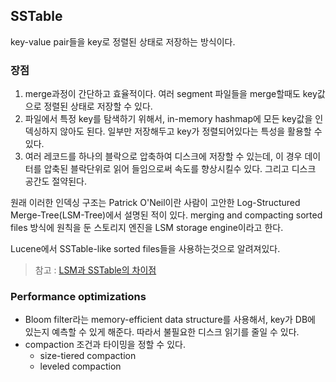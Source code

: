## SSTable

key-value pair들을 key로 정렬된 상태로 저장하는 방식이다.

### 장점

1. merge과정이 간단하고 효율적이다. 여러 segment 파일들을 merge할때도 key값으로 정렬된 상태로 저장할 수 있다.
2. 파일에서 특정 key를 탐색하기 위해서, in-memory hashmap에 모든 key값을 인덱싱하지 않아도 된다. 일부만 저장해두고 key가 정렬되어있다는 특성을 활용할 수 있다.
3. 여러 레코드를 하나의 블락으로 압축하여 디스크에 저장할 수 있는데, 이 경우 데이터를 압축된 블락단위로 읽어 들임으로써 속도를 향상시킬수 있다. 그리고 디스크 공간도 절약된다.



원래 이러한 인덱싱 구조는 Patrick O'Neil이란 사람이 고안한 Log-Structured Merge-Tree(LSM-Tree)에서 설명된 적이 있다. merging and compacting sorted files 방식에 원칙을 둔 스토리지 엔진을 LSM storage engine이라고 한다.



Lucene에서 SSTable-like sorted files들을 사용하는것으로 알려져있다.



>  참고 : [LSM과 SSTable의 차이점](https://sjo200.tistory.com/56)



### Performance optimizations

- Bloom filter라는 memory-efficient data structure를 사용해서, key가 DB에 있는지 예측할 수 있게 해준다. 따라서 불필요한 디스크 읽기를 줄일 수 있다.
- compaction 조건과 타이밍을 정할 수 있다.
  - size-tiered compaction 
  - leveled compaction
